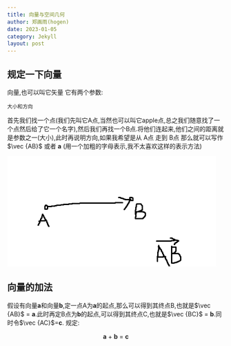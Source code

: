 ```yaml
---
title: 向量与空间几何
author: 郑画雨(hogen)
date: 2023-01-05
category: Jekyll
layout: post
---
```

## 规定一下向量

向量,也可以叫它矢量
它有两个参数: 

`大小和方向`
 
首先我们找一个点(我们先叫它A点,当然也可以叫它apple点,总之我们随意找了一个点然后给了它一个名字),然后我们再找一个B点.将他们连起来,他们之间的距离就是参数之一(大小),此时再说明方向,如果我希望是从 A点 走到 B点 那么就可以写作 $\vec {AB}$ 或者 $\boldsymbol a$ (用一个加粗的字母表示,我不太喜欢这样的表示方法)

![一个向量](https://raw.githubusercontent.com/HoGenapl/calculus/main/images/for_pages/e/%E5%90%91%E9%87%8F1.png)

## 向量的加法
假设有向量$\boldsymbol a$和向量$\boldsymbol b$,定一点A为$\boldsymbol a$的起点,那么可以得到其终点B,也就是$\vec {AB}$ = $\boldsymbol a$.此时再定B点为$\boldsymbol b$的起点,可以得到其终点C,也就是$\vec {BC}$ = $\boldsymbol b$.同时令$\vec {AC}$=$\boldsymbol c$.
规定:
<center>

$\boldsymbol a$ + $\boldsymbol b$ = $\boldsymbol c$ </center>

